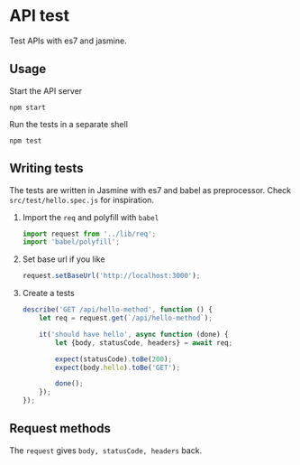 # API test

Test APIs with es7 and jasmine. 

## Usage
Start the API server

	npm start

Run the tests in a separate shell

	npm test

## Writing tests
The tests are written in Jasmine with es7 and babel as preprocessor. Check `src/test/hello.spec.js` for inspiration.

1. Import the `req` and polyfill with `babel`

	```js
	import request from '../lib/req';
	import 'babel/polyfill';
	```

2. Set base url if you like
	
	```js
	request.setBaseUrl('http://localhost:3000');
	```

3. Create a tests

	```js
	describe('GET /api/hello-method', function () {
		let req = request.get(`/api/hello-method`);

		it('should have hello', async function (done) {
			let {body, statusCode, headers} = await req;

			expect(statusCode).toBe(200);
			expect(body.hello).toBe('GET');

			done();
		});
	});
	```

## Request methods
The `request` gives `body, statusCode, headers` back.
